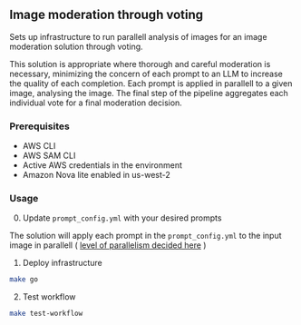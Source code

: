 ## Image moderation through voting

Sets up infrastructure to run parallell analysis of images for an image moderation solution through voting.

This solution is appropriate where thorough and careful moderation is necessary, minimizing the concern of each prompt to an LLM to increase the quality of each completion. Each prompt is applied in parallell to a given image, analysing the image. The final step of the pipeline aggregates each individual vote for a final moderation decision.

### Prerequisites

- AWS CLI
- AWS SAM CLI
- Active AWS credentials in the environment
- Amazon Nova lite enabled in us-west-2

### Usage

0. Update `prompt_config.yml` with your desired prompts

The solution will apply each prompt in the `prompt_config.yml` to the input image in parallell ( [level of parallelism decided here](statemachine/content_moderation_voting.asl.yaml) )

1. Deploy infrastructure

```bash
make go
```

2. Test workflow

```bash
make test-workflow
```
